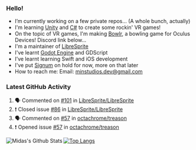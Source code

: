 ### Hello!

- I’m currently working on a few private repos... (A whole bunch, actually)
- I'm learning [Unity](https://unity.com) and [C#](https://en.wikipedia.org/wiki/Microsoft_Visual_Studio#2019) to create some rockin' VR games!
- On the topic of VR games, I'm making [Bowlr](https://discord.gg/xb9Hp77Nv6), a bowling game for Oculus Devices! Discord link below...
- I'm a maintainer of [LibreSprite](https://github.com/LibreSprite/LibreSprite)
- I've learnt [Godot Engine](https://godotengine.org/) and GDScript
- I’ve learnt learning Swift and iOS development
- I've put [Signum](https://github.com/MintStudios/Signum) on hold for now, more on that later
- How to reach me: Email: minstudios.dev@gmail.com

### Latest GitHub Activity
<!--START_SECTION:activity-->

1. 🗣 Commented on [#101](https://github.com/LibreSprite/LibreSprite/issues/101) in [LibreSprite/LibreSprite](https://github.com/LibreSprite/LibreSprite)
2. ❗️ Closed issue [#86](https://github.com/LibreSprite/LibreSprite/issues/86) in [LibreSprite/LibreSprite](https://github.com/LibreSprite/LibreSprite)
3. 🗣 Commented on [#57](https://github.com/octachrome/treason/issues/57) in [octachrome/treason](https://github.com/octachrome/treason)
4. ❗️ Opened issue [#57](https://github.com/octachrome/treason/issues/57) in [octachrome/treason](https://github.com/octachrome/treason)
<!--END_SECTION:activity-->

<img align="left" alt="Midas's Github Stats" src="https://github-readme-stats.vercel.app/api?username=MintStudios&show_icons=true&hide_border=true&count_private=true&theme=radical" />

[![Top Langs](https://github-readme-stats.vercel.app/api/top-langs/?username=MintStudios&hide_border=true&count_private=true&theme=radical)](https://github.com/anuraghazra/github-readme-stats)
